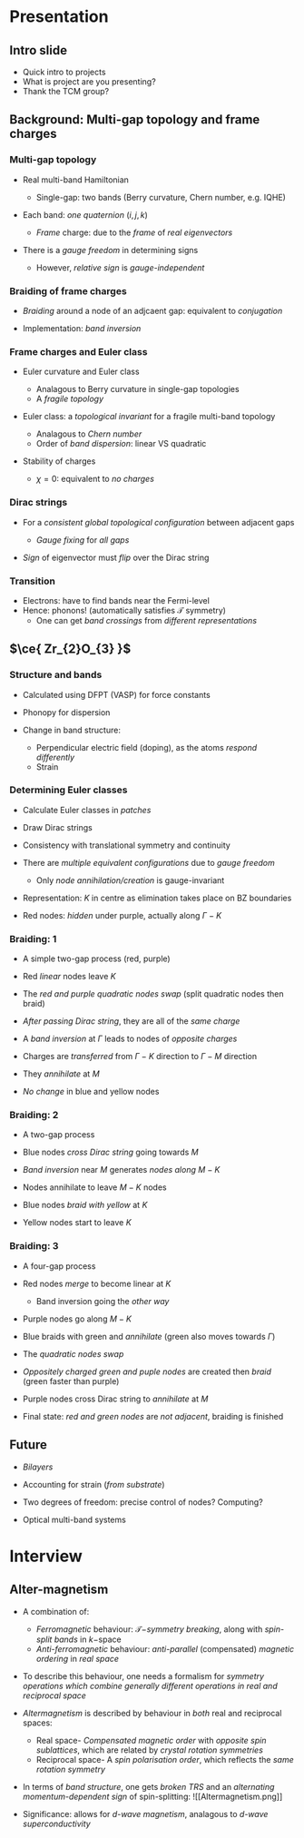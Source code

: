 # Presentation

## Intro slide
- Quick intro to projects
- What is project are you presenting?
- Thank the TCM group?

## Background: Multi-gap topology and frame charges
### Multi-gap topology
- Real multi-band Hamiltonian
	- Single-gap: two bands (Berry curvature, Chern number, e.g. IQHE)

- Each band: _one quaternion_ $(i,j,k)$
	- _Frame_ charge: due to the _frame_ of _real eigenvectors_
- There is a _gauge freedom_ in determining signs
	- However, _relative sign_ is _gauge-independent_

### Braiding of frame charges
- _Braiding_ around a node of an adjcaent gap: equivalent to _conjugation_

- Implementation: _band inversion_
### Frame charges and Euler class
- Euler curvature and Euler class
	- Analagous to Berry curvature in single-gap topologies
	- A _fragile topology_

- Euler class: a _topological invariant_ for a fragile multi-band topology
	- Analagous to _Chern number_
	- Order of _band dispersion_: linear VS quadratic
- Stability of charges
	- $\chi=0$: equivalent to _no charges_

### Dirac strings
- For a _consistent global topological configuration_ between adjacent gaps
	- _Gauge fixing_ for _all gaps_

- _Sign_ of eigenvector must _flip_ over the Dirac string

### Transition
- Electrons: have to find bands near the Fermi-level
- Hence: phonons! (automatically satisfies $\mathcal{T}$ symmetry)
	- One can get _band crossings_ from _different representations_

## $\ce{ Zr_{2}O_{3} }$

### Structure and bands
 - Calculated using DFPT (VASP) for force constants
 - Phonopy for dispersion

- Change in band structure: 
	- Perpendicular electric field (doping), as the atoms _respond differently_
	- Strain

### Determining Euler classes
- Calculate Euler classes in _patches_
- Draw Dirac strings
- Consistency with translational symmetry and continuity

- There are _multiple equivalent configurations_ due to _gauge freedom_
	- Only _node annihilation/creation_ is gauge-invariant

- Representation: $K$ in centre as elimination takes place on BZ boundaries

- Red nodes: _hidden_ under purple, actually along $\Gamma-K$

### Braiding: 1
- A simple two-gap process (red, purple)

- Red _linear_ nodes leave $K$
- The _red and purple quadratic nodes swap_ (split quadratic nodes then braid)
- _After passing Dirac string_, they are all of the _same charge_
- A _band inversion_ at $\Gamma$ leads to nodes of _opposite charges_
- Charges are _transferred_ from $\Gamma-K$ direction to $\Gamma-M$ direction
- They _annihilate_ at $M$

- _No change_ in blue and yellow nodes
### Braiding: 2
- A two-gap process

- Blue nodes _cross Dirac string_ going towards $M$
- _Band inversion_ near $M$ generates _nodes along_ $M-K$
- Nodes annihilate to leave $M-K$ nodes
- Blue nodes _braid with yellow_ at $K$ 
- Yellow nodes start to leave $K$

### Braiding: 3
- A four-gap process

- Red nodes _merge_ to become linear at $K$
	- Band inversion going the _other way_
- Purple nodes go along $M-K$
- Blue braids with green and _annihilate_ (green also moves towards $\Gamma$)
- The _quadratic nodes swap_
- _Oppositely charged green and puple nodes_ are created then _braid_ (green faster than purple)

- Purple nodes cross Dirac string to _annihilate_ at $M$

- Final state: _red and green nodes_ are _not adjacent_, braiding is finished

## Future
- _Bilayers_

- Accounting for strain (_from substrate_)
- Two degrees of freedom: precise control of nodes? Computing?

- Optical multi-band systems
# Interview

## Alter-magnetism
- A combination of:
	- _Ferromagnetic_ behaviour: $\mathcal{T}-$_symmetry breaking_, along with _spin-split bands_ in $k-$space
	- _Anti-ferromagnetic_ behaviour: _anti-parallel_ (compensated) _magnetic ordering_ in _real space_

- To describe this behaviour, one needs a formalism for _symmetry operations which combine generally different operations in real and reciprocal space_

- _Altermagnetism_ is described by behaviour in _both_ real and reciprocal spaces:
	- Real space- _Compensated magnetic order_ with _opposite spin sublattices_, which are related by _crystal rotation symmetries_
	- Reciprocal space- A _spin polarisation order_, which reflects the _same rotation symmetry_

- In terms of _band structure_, one gets _broken TRS_ and an _alternating momentum-dependent sign_ of spin-splitting:
![[Altermagnetism.png]]

- Significance: allows for _d-wave magnetism_, analagous to _d-wave superconductivity_